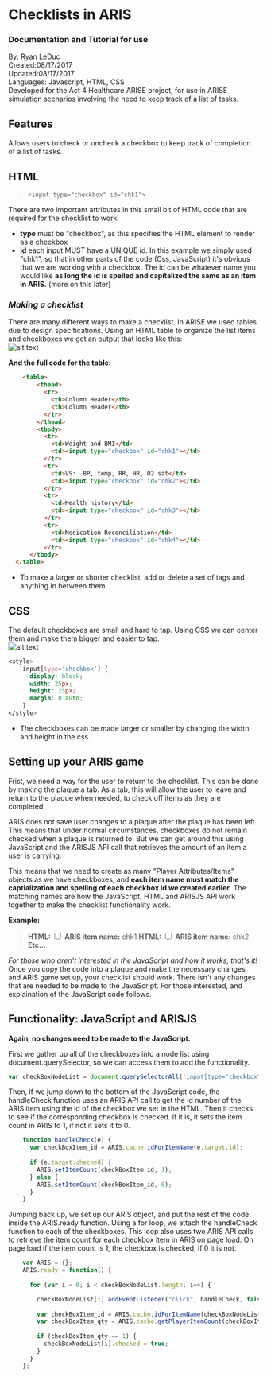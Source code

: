 # Checklists in ARIS
### Documentation and Tutorial for use
By: Ryan LeDuc  
Created:08/17/2017  
Updated:08/17/2017  
Languages: Javascript, HTML, CSS  
Developed for the Act 4 Healthcare ARISE project, for use in ARISE simulation scenarios involving the need to keep track of a list of tasks.  

## Features
Allows users to check or uncheck a checkbox to keep track of completion of a list of tasks.

## HTML
> `<input type="checkbox" id="chk1">`

There are two important attributes in this small bit of HTML code that are required for the checklist to work:
* **type** must be "checkbox", as this specifies the HTML element to render as a checkbox
* **id** each input MUST have a UNIQUE id. In this example we simply used "chk1", so that in other parts of the code (Css, JavaScript) it's obvious that we are working with a checkbox. The id can be whatever name you would like **as long the id is spelled and capitalized the same as an item in ARIS.** (more on this later)

### _Making a checklist_
There are many different ways to make a checklist. In ARISE we used tables due to design specifications. Using an HTML table to organize the list items and checkboxes we get an output that looks like this:  
![alt text](https://github.com/leducrd/ARISE/blob/master/ChecklistForARIS/checklistUnstyled.PNG?raw=true "Unstyled Checklist")

**And the full code for the table:**
```html
	<table>
        <thead>
          <tr>
            <th>Column Header</th>
            <th>Column Header</th> 
          </tr>
        </thead>
        <tbody>
          <tr>
            <td>Weight and BMI</td>
            <td><input type="checkbox" id="chk1"></td>
          </tr>
          <tr>
            <td>VS:  BP, temp, RR, HR, O2 sat</td>
            <td><input type="checkbox" id="chk2"></td> 
          </tr>
          <tr>
            <td>Health history</td>
            <td><input type="checkbox" id="chk3"></td> 
          </tr>
          <tr>
            <td>Medication Reconciliation</td>
            <td><input type="checkbox" id="chk4"></td> 
          </tr>
	  </tbody>
  </table>
```
* To make a larger or shorter checklist, add or delete a set of <tr></tr> tags and anything in between them.

## CSS
The default checkboxes are small and hard to tap. Using CSS we can center them and make them bigger and easier to tap:  
![alt text](https://github.com/leducrd/ARISE/blob/master/ChecklistForARIS/checklistBigbox.PNG?raw=true "Unstyled Checklist")
```css
<style>
    input[type='checkbox'] {
      display: block;
      width: 25px;
      height: 25px;
      margin: 0 auto;
    }
</style>
```
* The checkboxes can be made larger or smaller by changing the width and height in the css.
## Setting up your ARIS game
Frist, we need a way for the user to return to the checklist. This can be done by making the plaque a tab. As a tab, this will allow the user to leave and return to the plaque when needed, to check off items as they are completed.

ARIS does not save user changes to a plaque after the plaque has been left. This means that under normal circumstances, checkboxes do not remain checked  when a plaque is returned to. But we can get around this using JavaScript and the ARISJS API call that retrieves the amount of an item a user is carrying.

This means that we need to create as many "Player Attributes/Items" objects as we have checkboxes, and **each item name must match the captialization and spelling of each checkbox id we created eariler.** The matching names are how the JavaScript, HTML and ARISJS API work together to make the checklist functionality work.

**Example:**
> **HTML:** <input type="checkbox" id="chk1">
> **ARIS item name:** chk1
> **HTML:** <input type="checkbox" id="chk2">
> **ARIS item name:** chk2
> **Etc…**

_For those who aren't interested in the JavaScript and how it works, that's it!_ Once you copy the code into a plaque and make the necessary changes and ARIS game set up, your checklist should work. There isn't any changes that are needed to be made to the JavaScript. For those interested, and explaination of the JavaScript code follows.

## Functionality: JavaScript and ARISJS
**Again, no changes need to be made to the JavaScript.**

First we gather up all of the checkboxes into a node list using document.querySelector, so we can access them to add the functionality.
```javascript
var checkBoxNodeList = document.querySelectorAll('input[type="checkbox"]');
```
Then, if we jump down to the bottom of the JavaScript code, the handleCheck function uses an ARIS API call to get the id number of the ARIS item using the id of the checkbox we set in the HTML. Then it checks to see if the corresponding checkbox is checked. If it is, it sets the item count in ARIS to 1, if not it sets it to 0. 
```javascript
    function handleCheck(e) {
      var checkBoxItem_id = ARIS.cache.idForItemName(e.target.id);
      
      if (e.target.checked) {
        ARIS.setItemCount(checkBoxItem_id, 1);
      } else {
        ARIS.setItemCount(checkBoxItem_id, 0);
      }
    }
```
Jumping back up, we set up our ARIS object, and put the rest of the code inside the ARIS.ready function. Using a for loop, we attach the handleCheck function to each of the checkboxes. This loop also uses two ARIS API calls to retrieve the item count for each checkbox item in ARIS on page load. On page load if the item count is 1, the checkbox is checked, if 0 it is not.
```javascript
    var ARIS = {};
    ARIS.ready = function() {
    
      for (var i = 0; i < checkBoxNodeList.length; i++) {

        checkBoxNodeList[i].addEventListener("click", handleCheck, false);
       
        var checkBoxItem_id = ARIS.cache.idForItemName(checkBoxNodeList[i].id); 
        var checkBoxItem_qty = ARIS.cache.getPlayerItemCount(checkBoxItem_id);
        
        if (checkBoxItem_qty == 1) {
          checkBoxNodeList[i].checked = true;
        } 
      } 
    };
```
